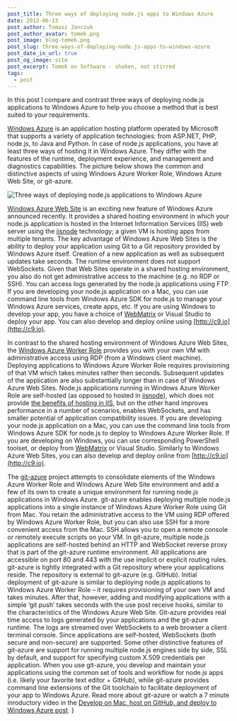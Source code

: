 ```yaml
---
post_title: Three ways of deploying node.js apps to Windows Azure
date: 2012-06-13
post_author: Tomasz Janczuk
post_author_avatar: tomek.png
post_image: blog-tomek.png
post_slug: three-ways-of-deploying-node.js-apps-to-windows-azure
post_date_in_url: true
post_og_image: site
post_excerpt: Tomek on Software - shaken, not stirred
tags:
  - post
---
```





In this post I compare and contrast three ways of deploying node.js applications to Windows Azure to help you choose a method that is best suited to your requirements.  

[Windows Azure](https://www.windowsazure.com/) is an application hosting platform operated by Microsoft that supports a variety of application technologies: from ASP.NET, PHP, node.js, to Java and Python. In case of node.js applications, you have at least three ways of hosting it in Windows Azure. They differ with the features of the runtime, deployment experience, and management and diagnostics capabilities. The picture below shows the common and distinctive aspects of using Windows Azure Worker Role, Windows Azure Web Site, or git-azure.  

 ![Three ways of deploying node.js applications to Windows Azure](http://lh3.ggpht.com/-WPF9gt4_0D0/T9jjC-iXEQI/AAAAAAAACCU/vFM_HkG1qFY/Screen%252520Shot%2525202012-06-13%252520at%25252010.26.33%252520AM_thumb%25255B4%25255D.png?imgmax=800)  

[Windows Azure Web Site](https://www.windowsazure.com/en-us/home/scenarios/web-sites/) is an exciting new feature of Windows Azure announced recently. It provides a shared hosting environment in which your node.js application is hosted in the Internet Information Services (IIS) web server using the [iisnode](https://github.com/tjanczuk/iisnode) technology; a given VM is hosting apps from multiple tenants. The key advantage of Windows Azure Web Sites is the ability to deploy your application using Git to a Git repository provided by Windows Azure itself. Creation of a new application as well as subsequent updates take seconds. The runtime environment does not support WebSockets. Given that Web Sites operate in a shared hosting environment, you also do not get administrative access to the machine (e.g. no RDP or SSH). You can access logs generated by the node.js applications using FTP. If you are developing your node.js application on a Mac, you can use command line tools from Windows Azure SDK for node.js to manage your Windows Azure services, create apps, etc. If you are using Windows to develop your app, you have a choice of [WebMatrix](http://jbeckwith.com/2012/06/07/node-js-meet-webmatrix-2/) or Visual Studio to deploy your app. You can also develop and deploy online using [http://c9.io](http://c9.io).   

In contrast to the shared hosting environment of Windows Azure Web Sites, the [Windows Azure Worker Role](https://www.windowsazure.com/en-us/home/scenarios/cloud-services/) provides you with your own VM with administrative access using RDP (from a Windows client machine). Deploying applications to Windows Azure Worker Role requires provisioning of that VM which takes minutes rather then seconds. Subsequent updates of the application are also substantially longer than in case of Windows Azure Web Sites. Node.js applications running in Windows Azure Worker Role are self-hosted (as opposed to hosted in [iisnode](https://github.com/tjanczuk/iisnode)), which does not provide [the benefits of hosting in IIS](https://github.com/tjanczuk/iisnode/wiki), but on the other hand improves performance in a number of scenarios, enables WebSockets, and has smaller potential of application compatibility issues. If you are developing your node.js application on a Mac, you can use the command line tools from Windows Azure SDK for node.js to deploy to Windows Azure Worker Role. If you are developing on Windows, you can use corresponding PowerShell toolset, or deploy from [WebMatrix](http://jbeckwith.com/2012/06/07/node-js-meet-webmatrix-2/) or Visual Studio. Similarly to Windows Azure Web Sites, you can also develop and deploy online from [http://c9.io](http://c9.io).   

The [git-azure](https://github.com/tjanczuk/git-azure) project attempts to consolidate elements of the Windows Azure Worker Role and Windows Azure Web Site environment and add a few of its own to create a unique environment for running node.js applications in Windows Azure. git-azure enables deploying multiple node.js applications into a single instance of Windows Azure Worker Role using Git from Mac. You retain the administrative access to the VM using RDP offered by Windows Azure Worker Role, but you can also use SSH for a more convenient access from the Mac. SSH allows you to open a remote console or remotely execute scripts on your VM. In git-azure, multiple node.js applications are self-hosted behind an HTTP and WebSocket reverse proxy that is part of the git-azure runtime environment. All applications are accessible on port 80 and 443 with the use implicit or explicit routing rules. git-azure is tightly integrated with a Git repository where your applications reside. The repository is external to git-azure (e.g. GitHub). Initial deployment of git-azure is similar to deploying node.js applications to Windows Azure Worker Role – it requires provisioning of your own VM and takes minutes. After that, however, adding and modifying applications with a simple ‘git push’ takes seconds with the use post receive hooks, similar to the characteristics of the Windows Azure Web Site. Git-azure provides real time access to logs generated by your applications and the git-azure runtime. The logs are streamed over WebSockets to a web browser a client terminal console. Since applications are self-hosted, WebSockets (both secure and non-secure) are supported. Some other distinctive features of git-azure are support for running multiple node.js engines side by side, SSL by default, and support for specifying custom X.509 credentials per application. When you use git-azure, you develop and maintain your applications using the common set of tools and workflow for node.js apps (i.e. likely your favorite text editor + GitHub), while git-azure provides command line extensions of the Git toolchain to facilitate deployment of your app to Windows Azure. Read more about git-azure or watch a 7 minute inroductory video in the [Develop on Mac, host on GitHub, and deploy to Windows Azure post](http://tomasz.janczuk.org/2012/05/develop-on-mac-host-on-github-and.html).   }